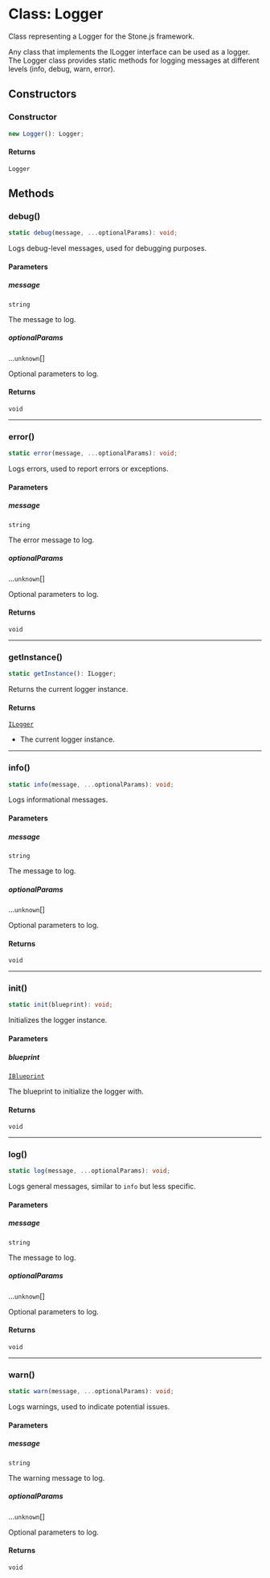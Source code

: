 # Class: Logger

Class representing a Logger for the Stone.js framework.

Any class that implements the ILogger interface can be used as a logger.
The Logger class provides static methods for logging messages at different levels (info, debug, warn, error).

## Constructors

### Constructor

```ts
new Logger(): Logger;
```

#### Returns

`Logger`

## Methods

### debug()

```ts
static debug(message, ...optionalParams): void;
```

Logs debug-level messages, used for debugging purposes.

#### Parameters

##### message

`string`

The message to log.

##### optionalParams

...`unknown`[]

Optional parameters to log.

#### Returns

`void`

***

### error()

```ts
static error(message, ...optionalParams): void;
```

Logs errors, used to report errors or exceptions.

#### Parameters

##### message

`string`

The error message to log.

##### optionalParams

...`unknown`[]

Optional parameters to log.

#### Returns

`void`

***

### getInstance()

```ts
static getInstance(): ILogger;
```

Returns the current logger instance.

#### Returns

[`ILogger`](../../../declarations/interfaces/ILogger.md)

- The current logger instance.

***

### info()

```ts
static info(message, ...optionalParams): void;
```

Logs informational messages.

#### Parameters

##### message

`string`

The message to log.

##### optionalParams

...`unknown`[]

Optional parameters to log.

#### Returns

`void`

***

### init()

```ts
static init(blueprint): void;
```

Initializes the logger instance.

#### Parameters

##### blueprint

[`IBlueprint`](../../../declarations/type-aliases/IBlueprint.md)

The blueprint to initialize the logger with.

#### Returns

`void`

***

### log()

```ts
static log(message, ...optionalParams): void;
```

Logs general messages, similar to `info` but less specific.

#### Parameters

##### message

`string`

The message to log.

##### optionalParams

...`unknown`[]

Optional parameters to log.

#### Returns

`void`

***

### warn()

```ts
static warn(message, ...optionalParams): void;
```

Logs warnings, used to indicate potential issues.

#### Parameters

##### message

`string`

The warning message to log.

##### optionalParams

...`unknown`[]

Optional parameters to log.

#### Returns

`void`
